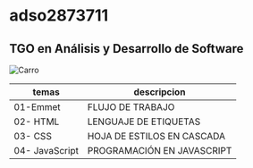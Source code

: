 # adso2873711
## TGO en Análisis y Desarrollo de Software


![Carro](https://i.blogs.es/a4d075/naruto-por-que-naruto-tiene-marcas-en-la-cara-y-cual-es-su-origen-segun-masashi-kishimoto1/840_560.jpeg)

| temas | descripcion |
| ------- | ------------- |
| 01-Emmet| FLUJO DE TRABAJO|
| 02- HTML|LENGUAJE DE ETIQUETAS|
| 03- CSS |HOJA DE ESTILOS EN CASCADA|
| 04- JavaScript |PROGRAMACIÓN EN JAVASCRIPT|
